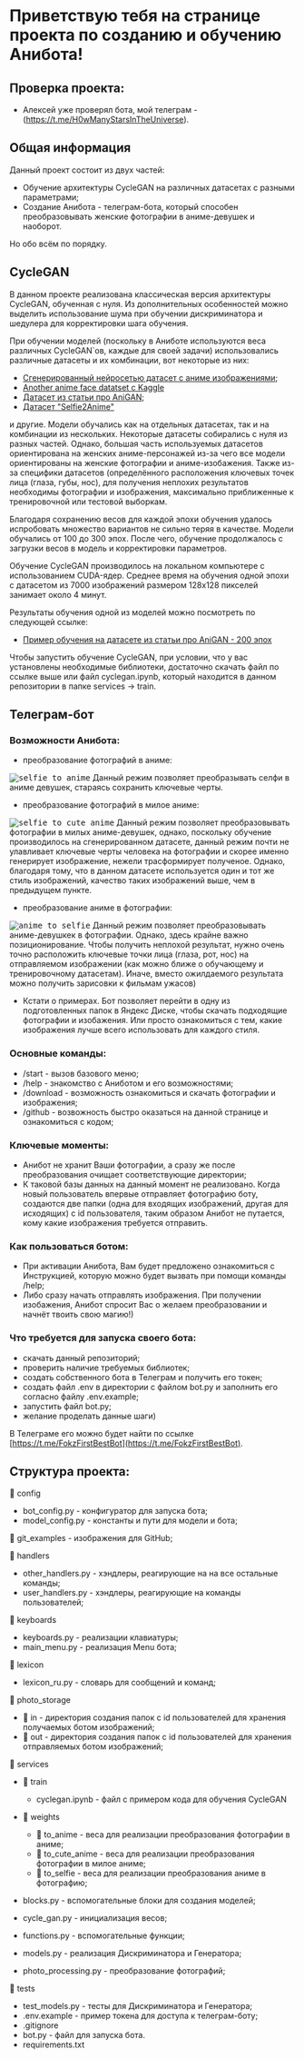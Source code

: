 # Приветствую тебя на странице проекта по созданию и обучению Анибота!

## Проверка проекта:
- Алексей уже проверял бота, мой телеграм - (https://t.me/H0wManyStarsInTheUniverse).

## Общая информация

Данный проект состоит из двух частей:
- Обучение архитектуры CycleGAN на различных датасетах с разными параметрами;
- Создание Анибота - телеграм-бота, который способен преобразовывать женские фотографии в аниме-девушек и наоборот.

Но обо всём по порядку.

## CycleGAN

В данном проекте реализована классическая версия архитектуры CycleGAN, обученная с нуля. Из дополнительных
особенностей можно выделить использование шума при обучении дискриминатора и шедулера для корректировки
шага обучения.

При обучении моделей (поскольку в Аниботе используются веса различных CycleGAN`ов, каждые для своей задачи)
использовались различные датасеты и их комбинации, вот некоторые из них:
- [Сгенерированный нейросетью датасет с аниме изображениями](https://www.kaggle.com/datasets/prasoonkottarathil/gananime-lite/code);
- [Another anime face datatset с Kaggle](https://www.kaggle.com/datasets/scribbless/another-anime-face-dataset)
- [Датасет из статьи про AniGAN](https://arxiv.org/pdf/2102.12593.pdf);
- [Датасет "Selfie2Anime"](https://www.kaggle.com/datasets/arnaud58/selfie2anime)

и другие. Модели обучались как на отдельных датасетах, так и на комбинации из нескольких. Некоторые датасеты собирались с нуля
из разных частей. Однако, большая часть используемых датасетов ориентирована на женских аниме-персонажей из-за чего все модели
ориентированы на женские фотографии и аниме-изобажения. Также из-за специфики датасетов (определённого расположения ключевых
точек лица (глаза, губы, нос), для получения неплохих результатов необходимы фотографии и изображения, максимально приближенные
к тренировочной или тестовой выборкам.

Благодаря сохранению весов для каждой эпохи обучения удалось испробовать множество вариантов не сильно теряя в качестве. Модели
обучались от 100 до 300 эпох. После чего, обучение продолжалось с загрузки весов в модель и корректировки параметров.

Обучение CycleGAN производилось на локальном компьютере с использованием CUDA-ядер. Среднее время на обучения одной эпохи
с датасетом из 7000 изображений размером 128x128 пикселей занимает около 4 минут.

Результаты обучения одной из моделей можно посмотреть по следующей ссылке:
- [Пример обучения на датасете из статьи про AniGAN - 200 эпох](https://colab.research.google.com/drive/1xapVld8P8MIKtYCVxiAsoHEDPeME3Di0?hl=ru#scrollTo=76cf603c)

Чтобы запустить обучение CycleGAN, при условии, что у вас установлены необходимые библиотеки, достаточно скачать файл по ссылке выше или файл cyclegan.ipynb,
который находится в данном репозитории в папке services -> train.

## Телеграм-бот

### Возможности Анибота:
- преобразование фотографий в аниме:

<kbd>![selfie_to_anime](./git_examples/selfie_to_anime.jpg)</kbd>
Данный режим позволяет преобразывать селфи в аниме девушек, стараясь сохранить ключевые черты. 
- преобразование фотографий в милое аниме:
  
<kbd>![selfie_to_cute_anime](./git_examples/selfie_to_cute_anime.jpg)</kbd>
Данный режим позволяет преобразовывать фотографии в милых аниме-девушек, однако, поскольку обучение
производилось на сгенерированном датасете, данный режим почти не улавливает ключевые черты человека
на фотографии и скорее именно генерирует изображение, нежели трасформирует полученое. Однако, благодаря тому,
что в данном датасете используется один и тот же стиль изображений, качество таких изображений выше,
чем в предыдущем пункте.
- преобразование аниме в фотографии:

<kbd>![anime_to_selfie](./git_examples/anime_to_selfie.jpg)</kbd>
Данный режим позволяет преобразовывать аниме-девушкек в фотографии. Однако, здесь крайне важно позиционирование.
Чтобы получить неплохой результат, нужно очень точно расположить ключевые точки лица (глаза, рот, нос) на отправляемом
изображении (как можно ближе о обучающему и тренировочному датасетам). Иначе, вместо ожилдаемого результата можно
получить зарисовки к фильмам ужасов)

- Кстати о примерах. Бот позволяет перейти в одну из подготовленных папок в Яндекс Диске, чтобы скачать подходящие
фотографии и изобажения. Или просто ознакомиться с тем, какие изображения лучше всего использовать для каждого стиля.

### Основные команды:
- /start - вызов базового меню;
- /help - знакомство с Аниботом и его возможностями;
- /download - возможность ознакомиться и скачать фотографии и изображения;
- /github - возвожность быстро оказаться на данной странице и ознакомиться с кодом;

### Ключевые моменты:
- Анибот не хранит Ваши фотографии, а сразу же после преобразования очищает соответствующие директории;
- К таковой базы данных на данный момент не реализовано. Когда новый пользователь впервые отправляет фотографию
боту, создаются две папки (одна для входящих изображений, другая для исходящих) с id пользователя, таким образом
Анибот не путается, кому какие изображения требуется отправить.

### Как пользоваться ботом:
- При активации Анибота, Вам будет предложено ознакомиться с Инструкцией, которую можно будет вызвать при помощи
команды /help;
- Либо сразу начать отправлять изображения. При получении изобажения, Анибот спросит Вас о желаем преобразовании
и начнёт твоить свою магию!)

### Что требуется для запуска своего бота:
- скачать данный репозиторий;
- проверить наличие требуемых библиотек;
- создать собственного бота в Телеграм и получить его токен;
- создать файл .env в директории с файлом bot.py и заполнить его согласно файлу .env.example;
- запустить файл bot.py;
- желание проделать данные шаги)
  
В Телеграме его можно будет найти по ссылке [https://t.me/FokzFirstBestBot](https://t.me/FokzFirstBestBot).

## Структура проекта:

📁 config
- bot_config.py - конфигуратор для запуска бота;
- model_config.py - константы и пути для модели и бота;

📁 git_examples - изображения для GitHub;

📁 handlers
- other_handlers.py - хэндлеры, реагирующие на на все остальные команды;
- user_handlers.py - хэндлеры, реагирующие на команды пользователей;

📁 keyboards
- keyboards.py - реализации клавиатуры;
- main_menu.py - реализация Menu бота;

📁 lexicon
- lexicon_ru.py - словарь для сообщений и команд;

📁 photo_storage
- 📁 in - директория создания папок с id пользователей для хранения получаемых ботом изображений;
- 📁 out - директория создания папок с id пользователей для хранения отправляемых ботом изображений;

📁 services
- 📁 train
  - cyclegan.ipynb - файл с примером кода для обучения CycleGAN
  
- 📁 weights
  - 📁 to_anime - веса для реализации преобразования фотографии в аниме;
  - 📁 to_cute_anime - веса для реализации преобразования фотографии в милое аниме;
  - 📁 to_selfie - веса для реализации преобразования аниме в фотографию;
  
- blocks.py - вспомогательные блоки для создания моделей;
- cycle_gan.py - инициализация весов;
- functions.py - вспомогательные функции;
- models.py - реализация Дискриминатора и Генератора;
- photo_processing.py - преобразование фотографий;

📁 tests
- test_models.py - тесты для Дискриминатора и Генератора;
- .env.example - пример токена для доступа к телеграм-боту;
- .gitignore
- bot.py - файл для запуска бота.
- requirements.txt








